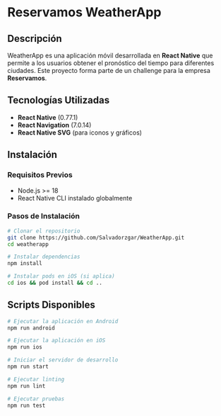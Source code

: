 # Reservamos WeatherApp

## Descripción
WeatherApp es una aplicación móvil desarrollada en **React Native** que permite a los usuarios obtener el pronóstico del tiempo para diferentes ciudades. Este proyecto forma parte de un challenge para la empresa **Reservamos**.

## Tecnologías Utilizadas
- **React Native** (0.77.1)
- **React Navigation** (7.0.14)
- **React Native SVG** (para iconos y gráficos)

## Instalación
### Requisitos Previos
- Node.js >= 18
- React Native CLI instalado globalmente

### Pasos de Instalación
```sh
# Clonar el repositorio
git clone https://github.com/Salvadorzgar/WeatherApp.git
cd weatherapp

# Instalar dependencias
npm install

# Instalar pods en iOS (si aplica)
cd ios && pod install && cd ..
```

## Scripts Disponibles
```sh
# Ejecutar la aplicación en Android
npm run android

# Ejecutar la aplicación en iOS
npm run ios

# Iniciar el servidor de desarrollo
npm run start

# Ejecutar linting
npm run lint

# Ejecutar pruebas
npm run test
```

